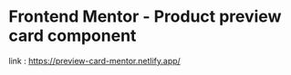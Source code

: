 # Frontend Mentor - Product preview card component

link : https://preview-card-mentor.netlify.app/
